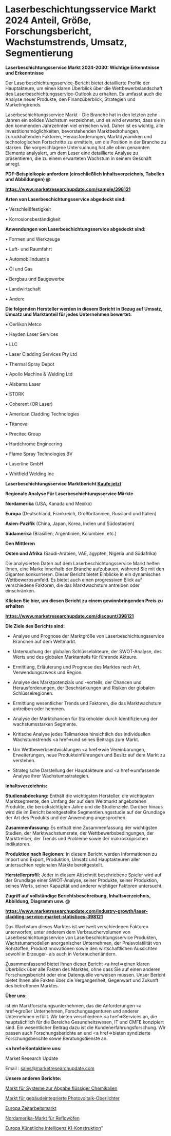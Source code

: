 # Laserbeschichtungsservice Markt 2024 Anteil, Größe, Forschungsbericht, Wachstumstrends, Umsatz, Segmentierung

<strong>Laserbeschichtungsservice Markt 2024-2030: Wichtige Erkenntnisse und Erkenntnisse</strong>

Der Laserbeschichtungsservice-Bericht bietet detaillierte Profile der Hauptakteure, um einen klaren Überblick über die Wettbewerbslandschaft des Laserbeschichtungsservice-Outlook zu erhalten. Es umfasst auch die Analyse neuer Produkte, den Finanzüberblick, Strategien und Marketingtrends.

Laserbeschichtungsservice Markt - Die Branche hat in den letzten zehn Jahren ein solides Wachstum verzeichnet, und es wird erwartet, dass sie in den kommenden Jahrzehnten viel erreichen wird. Daher ist es wichtig, alle Investitionsmöglichkeiten, bevorstehenden Marktbedrohungen, zurückhaltenden Faktoren, Herausforderungen, Marktdynamiken und technologischen Fortschritte zu ermitteln, um die Position in der Branche zu stärken. Die vorgeschlagene Untersuchung hat alle oben genannten Elemente analysiert, um dem Leser eine detaillierte Analyse zu präsentieren, die zu einem erwarteten Wachstum in seinem Geschäft anregt.



<strong><b>PDF-Beispielkopie anfordern (einschließlich Inhaltsverzeichnis, Tabellen und Abbildungen) @ </b></strong>

<strong><a href=https://www.marketresearchupdate.com/sample/398121>

<strong>https://www.marketresearchupdate.com/sample/398121</u></a></strong></strong>



<strong>Arten von Laserbeschichtungsservice abgedeckt sind:</strong>

• Verschleißfestigkeit

• Korrosionsbeständigkeit



<strong>Anwendungen von Laserbeschichtungsservice abgedeckt sind:</strong>

• Formen und Werkzeuge

• Luft- und Raumfahrt

• Automobilindustrie

• Öl und Gas

• Bergbau und Baugewerbe

• Landwirtschaft

• Andere



<strong>Die folgenden Hersteller werden in diesem Bericht in Bezug auf Umsatz, Umsatz und Marktanteil für jedes Unternehmen bewertet:</strong>

• Oerlikon Metco

• Hayden Laser Services

• LLC

• Laser Cladding Services Pty Ltd

• Thermal Spray Depot

• Apollo Machine & Welding Ltd

• Alabama Laser

• STORK

• Coherent (OR Laser)

• American Cladding Technologies

• Titanova

• Precitec Group

• Hardchrome Engineering

• Flame Spray Technologies BV

• Laserline GmbH

• Whitfield Welding Inc



<strong>Laserbeschichtungsservice Marktbericht <a href=https://www.marketresearchupdate.com/buynow/398121>Kaufe jetzt</a></strong>



<strong>Regionale Analyse Für Laserbeschichtungsservice Märkte</strong>



<strong>Nordamerika</strong> (USA, Kanada und Mexiko)



<strong>Europa</strong> (Deutschland, Frankreich, Großbritannien, Russland und Italien)



<strong>Asien-Pazifik</strong> (China, Japan, Korea, Indien und Südostasien)



<strong>Südamerika</strong> (Brasilien, Argentinien, Kolumbien, etc.)



<strong>Den Mittleren</strong> 

<strong>Osten und Afrika</strong> (Saudi-Arabien, VAE, ägypten, Nigeria und Südafrika)

Die analysierten Daten auf dem Laserbeschichtungsservice Markt helfen Ihnen, eine Marke innerhalb der Branche aufzubauen, während Sie mit den Giganten konkurrieren. Dieser Bericht bietet Einblicke in ein dynamisches Wettbewerbsumfeld. Es bietet auch einen progressiven Blick auf verschiedene Faktoren, die das Marktwachstum antreiben oder einschränken.



<strong>Klicken Sie hier, um diesen Bericht zu einem gewinnbringenden Preis zu erhalten
</strong>

<strong><a href=https://www.marketresearchupdate.com/discount/398121>https://www.marketresearchupdate.com/discount/398121</b></u></strong></a>



<strong>Die Ziele des Berichts sind:</strong>

- Analyse und Prognose der Marktgröße von Laserbeschichtungsservice Branchen auf dem Weltmarkt.

- Untersuchung der globalen Schlüsselakteure, der SWOT-Analyse, des Werts und des globalen Marktanteils für führende Akteure.

- Ermittlung, Erläuterung und Prognose des Marktes nach Art, Verwendungszweck und Region.

- Analyse des Marktpotenzials und -vorteils, der Chancen und Herausforderungen, der Beschränkungen und Risiken der globalen Schlüsselregionen.

- Ermittlung wesentlicher Trends und Faktoren, die das Marktwachstum antreiben oder hemmen.

- Analyse der Marktchancen für Stakeholder durch Identifizierung der wachstumsstarken Segmente.

- Kritische Analyse jedes Teilmarktes hinsichtlich des individuellen Wachstumstrends <a href=>und</a> seines Beitrags zum Markt.

- Um Wettbewerbsentwicklungen <a href=>wie</a> Vereinbarungen, Erweiterungen, neue Produkteinführungen und Besitz auf dem Markt zu verstehen.

- Strategische Darstellung der Hauptakteure und <a href=>umfas</a>sende Analyse ihrer Wachstumsstrategien.



<strong>Inhaltsverzeichnis:</strong>



<strong>Studienabdeckung:</strong> Enthält die wichtigsten Hersteller, die wichtigsten Marktsegmente, den Umfang der auf dem Weltmarkt angebotenen Produkte, die berücksichtigten Jahre und die Studienziele. Darüber hinaus wird die im Bericht bereitgestellte Segmentierungsstudie auf der Grundlage der Art des Produkts und der Anwendung angesprochen.



<strong>Zusammenfassung:</strong> Es enthält eine Zusammenfassung der wichtigsten Studien, der Marktwachstumsrate, der Wettbewerbsbedingungen, der Markttreiber, der Trends und Probleme sowie der makroskopischen Indikatoren.



<strong>Produktion nach Regionen:</strong> In diesem Bericht werden Informationen zu Import und Export, Produktion, Umsatz und Hauptakteuren aller untersuchten regionalen Märkte bereitgestellt.



<strong>Herstellerprofil:</strong> Jeder in diesem Abschnitt beschriebene Spieler wird auf der Grundlage einer SWOT-Analyse, seiner Produkte, seiner Produktion, seines Werts, seiner Kapazität und anderer wichtiger Faktoren untersucht.



<strong><b>Zugriff auf vollständige Berichtsbeschreibung, Inhaltsverzeichnis, Abbildung, Diagramm usw. @ </b></strong>

<strong><a href=https://www.marketresearchupdate.com/industry-growth/laser-cladding-service-market-statistices-398121>https://www.marketresearchupdate.com/industry-growth/laser-cladding-service-market-statistices-398121</a></strong>

Das Wachstum dieses Marktes ist weltweit verschiedenen Faktoren unterworfen, unter anderem dem Verbrauchervolumen von Laserbeschichtungsservice von Laserbeschichtungsservice Produkten, Wachstumsmodellen anorganischer Unternehmen, der Preisvolatilität von Rohstoffen, Produktinnovationen sowie den wirtschaftlichen Aussichten sowohl in Erzeuger- als auch in Verbraucherländern.

Zusammenfassend bietet Ihnen dieser Bericht <a href=>einen</a> klaren Überblick über alle Fakten des Marktes, ohne dass Sie auf einen anderen Forschungsbericht oder eine Datenquelle verweisen müssen. Unser Bericht bietet Ihnen alle Fakten über die Vergangenheit, Gegenwart und Zukunft des betroffenen Marktes.



<strong>Über uns:</strong>

 ist ein Marktforschungsunternehmen, das die Anforderungen <a href=>großer</a> Unternehmen, Forschungsagenturen und anderer Unternehmen erfüllt. Wir bieten verschiedene <a href=>Services</a> an, die hauptsächlich für die Bereiche Gesundheitswesen, IT und CMFE konzipiert sind. Ein wesentlicher Beitrag dazu ist die Kundenerfahrungsforschung. Wir passen auch Forschungsberichte an und <a href=>bieten</a> syndizierte Forschungsberichte sowie Beratungsdienste an.



<strong><a href=>Kontaktiere uns:</a></strong>

Market Research Update

Email : sales@marketresearchupdate.com



<strong>Unsere anderen Berichte:</strong>

<a href=https://www.linkedin.com/pulse/liquid-chemical-delivery-systems-market-latest-report>Markt für Systeme zur Abgabe flüssiger Chemikalien</a>

<a href=https://www.linkedin.com/pulse/building-integrated-photovoltaic-skylights-market-size>Markt für gebäudeintegrierte Photovoltaik-Oberlichter</a>

<a href=https://www.linkedin.com/pulse/europe-temporary-labor-market-size-opportunities-development>Europa Zeitarbeitsmarkt</a>

<a href=https://www.linkedin.com/pulse/north-america-reflow-oven-market-size-2023>Nordamerika-Markt für Reflowöfen</a>

<a href=https://www.linkedin.com/pulse/europe-artificial-intelligence-ai-construction>Europa Künstliche Intelligenz KI-Konstruktion</a>"

